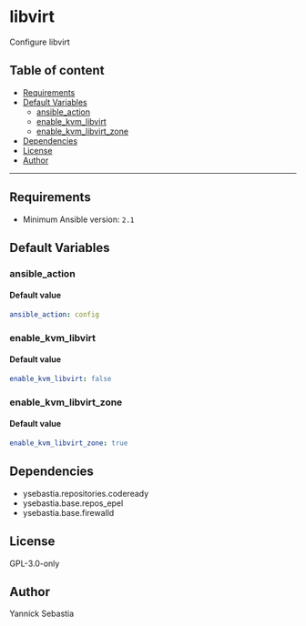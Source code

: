 # libvirt

Configure libvirt

## Table of content

- [Requirements](#requirements)
- [Default Variables](#default-variables)
  - [ansible_action](#ansible_action)
  - [enable_kvm_libvirt](#enable_kvm_libvirt)
  - [enable_kvm_libvirt_zone](#enable_kvm_libvirt_zone)
- [Dependencies](#dependencies)
- [License](#license)
- [Author](#author)

---

## Requirements

- Minimum Ansible version: `2.1`

## Default Variables

### ansible_action

#### Default value

```YAML
ansible_action: config
```

### enable_kvm_libvirt

#### Default value

```YAML
enable_kvm_libvirt: false
```

### enable_kvm_libvirt_zone

#### Default value

```YAML
enable_kvm_libvirt_zone: true
```



## Dependencies

- ysebastia.repositories.codeready
- ysebastia.base.repos_epel
- ysebastia.base.firewalld

## License

GPL-3.0-only

## Author

Yannick Sebastia

